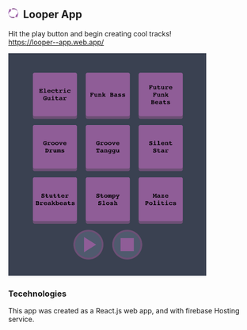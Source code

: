 ## <img src="https://github.com/noymashat/looper/blob/master/public/favicon-32x32.png" width="20" height="20"> &nbsp;Looper App

Hit the play button and begin creating cool tracks!
</br>
https://looper--app.web.app/

<img src="https://github.com/noymashat/looper/blob/master/public/image.png" width="400" height="450">

### Tecehnologies

This app was created as a React.js web app, and with firebase Hosting service.
